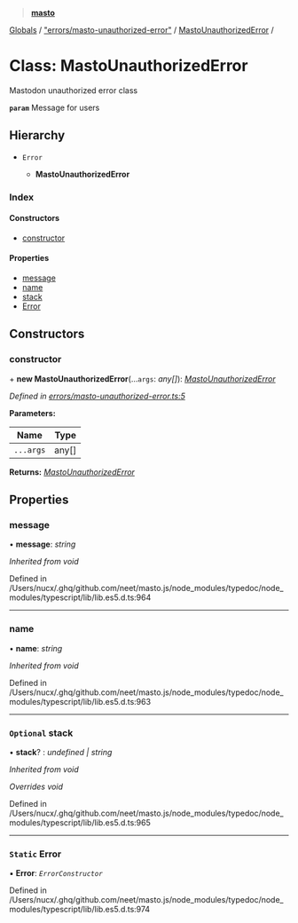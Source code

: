 > **[masto](../README.md)**

[Globals](../globals.md) / ["errors/masto-unauthorized-error"](../modules/_errors_masto_unauthorized_error_.md) / [MastoUnauthorizedError](_errors_masto_unauthorized_error_.mastounauthorizederror.md) /

# Class: MastoUnauthorizedError

Mastodon unauthorized error class

**`param`** Message for users

## Hierarchy

* `Error`

  * **MastoUnauthorizedError**

### Index

#### Constructors

* [constructor](_errors_masto_unauthorized_error_.mastounauthorizederror.md#constructor)

#### Properties

* [message](_errors_masto_unauthorized_error_.mastounauthorizederror.md#message)
* [name](_errors_masto_unauthorized_error_.mastounauthorizederror.md#name)
* [stack](_errors_masto_unauthorized_error_.mastounauthorizederror.md#optional-stack)
* [Error](_errors_masto_unauthorized_error_.mastounauthorizederror.md#static-error)

## Constructors

###  constructor

\+ **new MastoUnauthorizedError**(...`args`: *any[]*): *[MastoUnauthorizedError](_errors_masto_unauthorized_error_.mastounauthorizederror.md)*

*Defined in [errors/masto-unauthorized-error.ts:5](https://github.com/neet/masto.js/blob/aaa534e/src/errors/masto-unauthorized-error.ts#L5)*

**Parameters:**

Name | Type |
------ | ------ |
`...args` | any[] |

**Returns:** *[MastoUnauthorizedError](_errors_masto_unauthorized_error_.mastounauthorizederror.md)*

## Properties

###  message

• **message**: *string*

*Inherited from void*

Defined in /Users/nucx/.ghq/github.com/neet/masto.js/node_modules/typedoc/node_modules/typescript/lib/lib.es5.d.ts:964

___

###  name

• **name**: *string*

*Inherited from void*

Defined in /Users/nucx/.ghq/github.com/neet/masto.js/node_modules/typedoc/node_modules/typescript/lib/lib.es5.d.ts:963

___

### `Optional` stack

• **stack**? : *undefined | string*

*Inherited from void*

*Overrides void*

Defined in /Users/nucx/.ghq/github.com/neet/masto.js/node_modules/typedoc/node_modules/typescript/lib/lib.es5.d.ts:965

___

### `Static` Error

▪ **Error**: *`ErrorConstructor`*

Defined in /Users/nucx/.ghq/github.com/neet/masto.js/node_modules/typedoc/node_modules/typescript/lib/lib.es5.d.ts:974